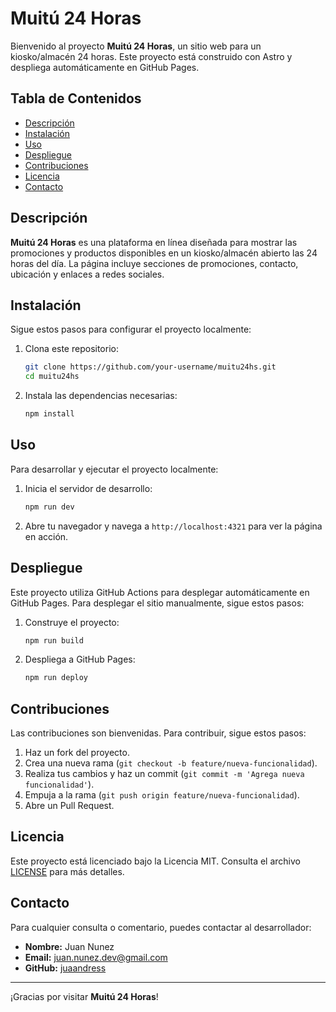 # Muitú 24 Horas

Bienvenido al proyecto **Muitú 24 Horas**, un sitio web para un kiosko/almacén 24 horas. Este proyecto está construido con Astro y despliega automáticamente en GitHub Pages.

## Tabla de Contenidos

- [Descripción](#descripción)
- [Instalación](#instalación)
- [Uso](#uso)
- [Despliegue](#despliegue)
- [Contribuciones](#contribuciones)
- [Licencia](#licencia)
- [Contacto](#contacto)

## Descripción

**Muitú 24 Horas** es una plataforma en línea diseñada para mostrar las promociones y productos disponibles en un kiosko/almacén abierto las 24 horas del día. La página incluye secciones de promociones, contacto, ubicación y enlaces a redes sociales.

## Instalación

Sigue estos pasos para configurar el proyecto localmente:

1. Clona este repositorio:

    ```bash
    git clone https://github.com/your-username/muitu24hs.git
    cd muitu24hs
    ```

2. Instala las dependencias necesarias:

    ```bash
    npm install
    ```

## Uso

Para desarrollar y ejecutar el proyecto localmente:

1. Inicia el servidor de desarrollo:

    ```bash
    npm run dev
    ```

2. Abre tu navegador y navega a `http://localhost:4321` para ver la página en acción.

## Despliegue

Este proyecto utiliza GitHub Actions para desplegar automáticamente en GitHub Pages. Para desplegar el sitio manualmente, sigue estos pasos:

1. Construye el proyecto:

    ```bash
    npm run build
    ```

2. Despliega a GitHub Pages:

    ```bash
    npm run deploy
    ```

## Contribuciones

Las contribuciones son bienvenidas. Para contribuir, sigue estos pasos:

1. Haz un fork del proyecto.
2. Crea una nueva rama (`git checkout -b feature/nueva-funcionalidad`).
3. Realiza tus cambios y haz un commit (`git commit -m 'Agrega nueva funcionalidad'`).
4. Empuja a la rama (`git push origin feature/nueva-funcionalidad`).
5. Abre un Pull Request.

## Licencia

Este proyecto está licenciado bajo la Licencia MIT. Consulta el archivo [LICENSE](LICENSE) para más detalles.

## Contacto

Para cualquier consulta o comentario, puedes contactar al desarrollador:

- **Nombre:** Juan Nunez
- **Email:** <juan.nunez.dev@gmail.com>
- **GitHub:** [juaandress](https://github.com/juaandress)

---

¡Gracias por visitar **Muitú 24 Horas**!
